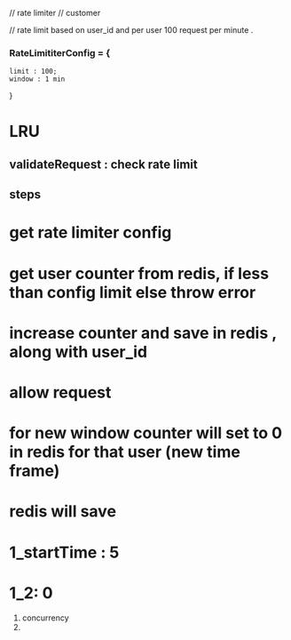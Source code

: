 
// rate limiter 
// customer 

// rate limit based on user_id and per user 100 request per minute .


### RateLimititerConfig = {
    limit : 100;
    window : 1 min
}
# LRU

## validateRequest : check rate limit

## steps 
# get rate limiter config 
# get user counter from redis, if less than config limit  else throw error
# increase counter and save in redis , along with user_id
# allow request 
#
# for new window counter will set to 0 in redis for that user (new time frame)
# redis will save 

# 1_startTime : 5 
# 1_2: 0


1) concurrency 
2) 
 

